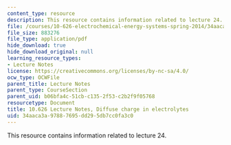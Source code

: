 ```yaml
---
content_type: resource
description: This resource contains information related to lecture 24.
file: /courses/10-626-electrochemical-energy-systems-spring-2014/34aaca3a97887695dd295db7cc0fa3c0_MIT10_626S14_S11lec24.pdf
file_size: 883276
file_type: application/pdf
hide_download: true
hide_download_original: null
learning_resource_types:
- Lecture Notes
license: https://creativecommons.org/licenses/by-nc-sa/4.0/
ocw_type: OCWFile
parent_title: Lecture Notes
parent_type: CourseSection
parent_uid: b06bfa4c-51cb-c135-2f53-c2b2f9f05768
resourcetype: Document
title: 10.626 Lecture Notes, Diffuse charge in electrolytes
uid: 34aaca3a-9788-7695-dd29-5db7cc0fa3c0
---
```

This resource contains information related to lecture 24.